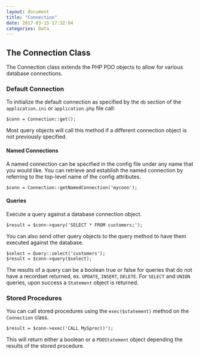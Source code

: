 ```yaml
---
layout: document
title: "Connection"
date: 2017-03-15 17:32:04
categories: Data
---
```


## The Connection Class

The Connection class extends the PHP PDO objects to allow
for various database connections.

### Default Connection

To initialize the default connection as specified by the `db`
section of the `application.ini` or `application.php` file call:

```php?start_inline=1
$conn = Connection::get();
```

Most query objects will call this method if a different connection
object is not previously specified.

#### Named Connections

A named connection can be specified in the config file under
any name that you would like. You can retrieve and establish
the named connection by referring to the top-level name of the
config attributes.

```php?start_inline=1
$conn = Connection::getNamedConnection('myconn');
```

#### Queries

Execute a query against a database connection object.

```php?start_inline=1
$result = $conn->query('SELECT * FROM customers;');
```

You can also send other query objects to the query method to have
them executed against the database.

```php?start_inline=1
$select = Query::select('customers');
$result = $conn->query($select);
```

The results of a query can be a boolean true or false for queries
that do not have a recordset returned, ex. `UPDATE`,
`INSERT`, `DELETE`. For `SELECT` and `UNION` queries, upon success
a `Statement` object is returned.

### Stored Procedures

You can call stored procedures using the `exec($statement)` method
on the `Connection` class.

```php?start_inline=1
$result = $conn->exec('CALL MySproc()');
```

This will return either a boolean or a `PDOStatement` object depending
the results of the stored procedure.